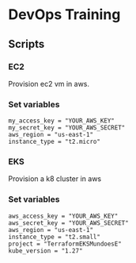 # DevOps Training

## Scripts

### EC2 

Provision ec2 vm in aws.

### Set variables

```
my_access_key = "YOUR_AWS_KEY"
my_secret_key = "YOUR_AWS_SECRET"
aws_region = "us-east-1"
instance_type = "t2.micro"
```

### EKS

Provision a k8 cluster in aws

### Set variables

```
aws_access_key = "YOUR_AWS_KEY"
aws_secret_key = "YOUR_AWS_SECRET"
aws_region = "us-east-1"
instance_type = "t2.small"
project = "TerraformEKSMundoesE"
kube_version = "1.27"
```